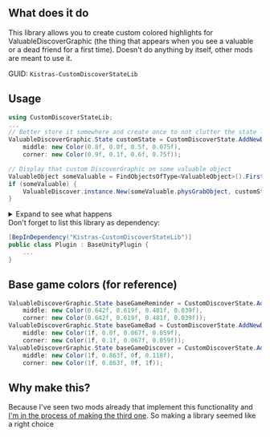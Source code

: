 ## What does it do
This library allows you to create custom colored highlights for ValuableDiscoverGraphic (the thing that appears when you see a valuable or a dead friend for a first time). Doesn't do anything by itself, other mods are meant to use it.

GUID: `Kistras-CustomDiscoverStateLib`

## Usage
```cs
using CustomDiscoverStateLib;
...
// Better store it somewhere and create once to not clutter the state list
ValuableDiscoverGraphic.State customState = CustomDiscoverState.AddNewDiscoverGraphic(
    middle: new Color(0.8f, 0.0f, 0.5f, 0.075f), 
    corner: new Color(0.9f, 0.1f, 0.6f, 0.75f));

// Display that custom DiscoverGraphic on some valuable object
ValuableObject someValuable = FindObjectsOfType<ValuableObject>().First();
if (someValuable) {
    ValuableDiscover.instance.New(someValuable.physGrabObject, customState);
}
```
<details>
  <summary>Expand to see what happens</summary>
  <img src="https://i.imgur.com/Vh39siZ.png" alt="A thingum hath been enlumined"/>
</details>
Don't forget to list this library as dependency:

```cs
[BepInDependency("Kistras-CustomDiscoverStateLib")]
public class Plugin : BaseUnityPlugin {
    ...
}
```

## Base game colors (for reference)
```cs
ValuableDiscoverGraphic.State baseGameReminder = CustomDiscoverState.AddNewDiscoverGraphic(
    middle: new Color(0.642f, 0.619f, 0.481f, 0.039f), 
    corner: new Color(0.642f, 0.619f, 0.481f, 0.039f));
ValuableDiscoverGraphic.State baseGameBad = CustomDiscoverState.AddNewDiscoverGraphic(
    middle: new Color(1f, 0.0f, 0.067f, 0.059f), 
    corner: new Color(1f, 0.1f, 0.067f, 0.059f));
ValuableDiscoverGraphic.State baseGameDiscover = CustomDiscoverState.AddNewDiscoverGraphic(
    middle: new Color(1f, 0.863f, 0f, 0.118f), 
    corner: new Color(1f, 0.863f, 0f, 1f));
```

## Why make this?
Because I've seen two mods already that implement this functionality and [I'm in the process of making the third one](https://thunderstore.io/c/repo/p/Kistras/Valuables_Scanner/). So making a library seemed like a right choice